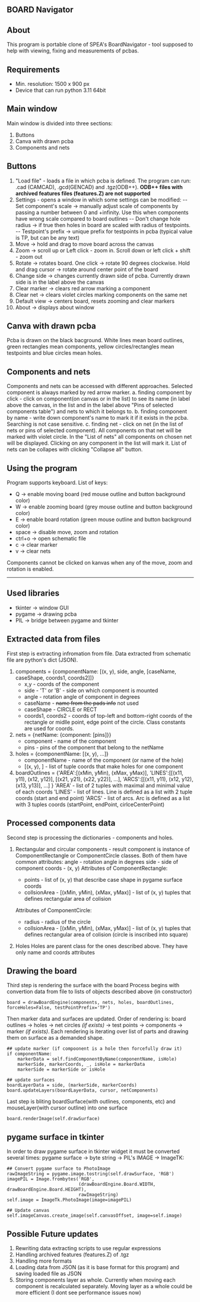 ## BOARD Navigator
## About
This program is portable clone of SPEA's BoardNavigator - tool supposed to help with viewing, fixing and measurements of pcbas.

## Requirements
- Min. resolution: 1500 x 900 px
- Device that can run python 3.11 64bit

## Main window
Main window is divided into three sections:
1. Buttons
2. Canva with drawn pcba 
3. Components and nets

## Buttons
1. "Load file" - loads a file in which pcba is defined. The program can run: .cad (CAMCAD), .gcd(GENCAD) and .tgz(ODB++).
**ODB++ files with archived features files (features.Z) are not supported**
2. Settings - opens a window in which some settings can be modified:
-- Set component's scale -> manually adjust scale of components by passing a number between 0 and +infinity. Use this when components have wrong scale compared to board outlines
-- Don't change hole radius -> if true then holes in board are scaled with radius of testpoints. 
-- Testpoint's prefix -> unique prefix for testpoints in pcba (typical value is TP, but can be any text)
3. Move -> hold and drag to move board across the canvas
4. Zoom -> scroll up or Left click - zoom in. Scroll down or left click + shift - zoom out
5. Rotate -> rotates board. One click -> rotate 90 degrees clockwise. Hold and drag cursor -> rotate around center point of the board 
6. Change side -> changes currently drawn side of pcba. Currently drawn side is in the label above the canvas
7. Clear marker -> clears red arrow marking a component
8. Clear net -> clears violet circles marking components on the same net
9. Default view -> centers board, resets zooming and clear markers
10. About -> displays about window

## Canva with drawn pcba
Pcba is drawn on the black bacground. White lines mean board outlines, green rectangles mean components, yellow circles/rectangles mean testpoints and blue circles mean holes.

## Components and nets
Components and nets can be accessed with different approaches. Selected component is always marked by red arrow marker.
a. finding component by click - click on component(on canvas or in the list) to see its name (in label above the canvas, in the list and in the label above "Pins of selected components table") and nets to which it belongs to.
b. finding component by name - write down component's name to mark it if it exists in the pcba. Searching is not case sensitive.
c. finding net - click on net (in the list of nets or pins of selected component). All components on that net will be marked with violet circle. In the "List of nets" all components on chosen net will be displayed. Clicking on any component in the list will mark it. List of nets can be collapes with clicking "Collapse all" button.

## Using the program
Program supports keyboard. List of keys:
- Q -> enable moving board (red mouse outline and button background color)
- W -> enable zooming board (grey mouse outline and button background color)
- E -> enable board rotation (green mouse outline and button background color)
- space -> disable move, zoom and rotation
- ctrl+o -> open schematic file
- c -> clear marker
- v -> clear nets

Components cannot be clicked on kanvas when any of the move, zoom and rotation is enabled.

---
## Used libraries
- tkinter -> window GUI
- pygame -> drawing pcba
- PIL -> bridge between pygame and tkinter

## Extracted data from files
First step is extracting infromation from file. Data extracted from schematic file are python's dict (JSON).
1. components = {componentName: [(x, y), side, angle, [caseName, caseShape, coords1, coords2]]}
    - x,y - coords of the component
    - side - 'T' or 'B' - side on which component is mounted
    - angle - rotation angle of component in degrees
    - caseName - ~~name from the pads info~~ not used
    - caseShape - CIRCLE or RECT
    - coords1, coords2 - coords of top-left and bottom-right coords of the rectangle or midlle point, edge point of the circle. Class constants are used for coords.
2. nets = {netName: {component: [pins]}}
    - component - name of the component
    - pins - pins of the component that belong to the netName
3. holes = {componentName: [(x, y), ...]}
    - componentName - name of the component (or name of the hole)
    - [(x, y), ] - list of tuple coords that make holes for one component 
4. boardOutlines = {'AREA':[(xMin, yMin), (xMax, yMax)], 
                'LINES':[[(x11, y11), (x12, y12)], [(x21, y21), (x22, y22)], ...], 
                'ARCS':[[(x11, y11), (x12, y12), (x13, y13)], ...]
}
'AREA' - list of 2 tuples with maximal and minimal value of each coords
'LINES' - list of lines. Line is defined as a list with 2 tuple coords (start and end point)
'ARCS' - list of arcs. Arc is defined as a list with 3 tuples coords (startPoint, endPoint, cirlceCenterPoint)

## Processed components data
Second step is processing the dictionaries - components and holes. 
1. Rectangular and circular components - result component is instance of ComponentRectangle or ComponentCircle classes. Both of them have common attributes:
angle - rotation angle in degrees 
side - side of component
coords - (x, y)
Attributes of ComponentRectangle:
    - points - list of (x, y) that describe case shape in pygame surface coords
    - collsionArea - [(xMin, yMin), (xMax, yMax)] - list of (x, y) tuples that defines rectangular area of colision

    Attributes of ComponentCircle:
    - radius - radius of the circle
    - collsionArea - [(xMin, yMin), (xMax, yMax)] - list of (x, y) tuples that defines rectangular area of colision (circle is inscribed into square)
2. Holes
Holes are parent class for the ones described above. They have only name and coords attributes

## Drawing the board
Third step is rendering the surface with the board
Process begins with convertion data from file to lists of objects described above (in constructor)
```
board = drawBoardEngine(components, nets, holes, boardOutlines, forceHoles=False, testPointPrefix='TP')
```
Then marker data and surfaces are updated. Order of rendering is: board outlines -> holes -> net circles *(if exists)* -> test points -> components -> marker *(if exists)*. Each rendering is iterating over list of parts and drawing them on surface as a demanded shape.
```
## update marker (if compoonent is a hole then forcefully draw it)
if componentName:
    markerData = self.findComponentByName(componentName, isHole)
    markerSide, markerCoords, _, isHole = markerData
    markerSide = markerSide or isHole

## update surfaces
boardLayerData = side, (markerSide, markerCoords)
board.updateLayers(boardLayerData, cursor, netComponents)
```

Last step is bliting boardSurface(with outlines, components, etc) and mouseLayer(with cursor outline) into one surface
```
board.renderImage(self.drawSurface)
```

## pygame surface in tkinter
In order to draw pygame surface in tkinter widget it must be converted several times: pygame surface -> byte string -> PIL's IMAGE -> ImageTK:
```
## Convert pygame surface to PhotoImage
rawImageString = pygame.image.tostring(self.drawSurface, 'RGB')
imagePIL = Image.frombytes('RGB',
                           (drawBoardEngine.Board.WIDTH, drawBoardEngine.Board.HEIGHT),
                           rawImageString)
self.image = ImageTk.PhotoImage(image=imagePIL)

## Update canvas
self.imageCanvas.create_image(self.canvasOffset, image=self.image)
```

## Possible Future updates
1. Rewriting data extracting scripts to use regular expressions
2. Handling archived features (features.Z) of .tgz
3. Handling more formats
4. Loading data from JSON (as it is base format for this program) and saving loaded file as JSON
5. Storing components layer as whole. Currently when moving each component is recalculated separately. Moving layer as a whole could be more efficient (I dont see performance issues now)